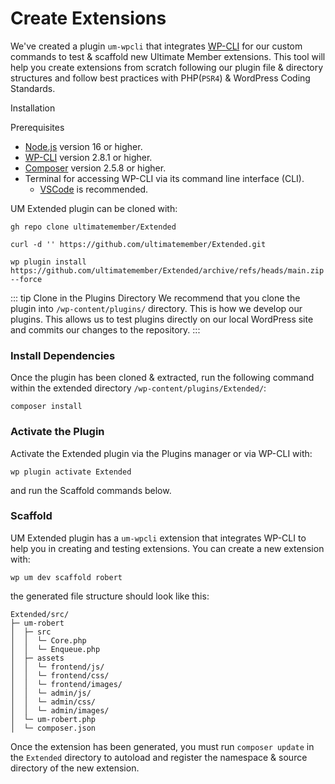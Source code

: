 
# Create Extensions

We've created a plugin `um-wpcli` that integrates [WP-CLI](http://wp-cli.org/) for our custom commands to test & scaffold new Ultimate Member extensions. This tool will help you create extensions from scratch following our plugin file & directory structures and follow best practices with PHP(`PSR4`) & WordPress Coding Standards.

Installation

Prerequisites
- [Node.js](https://nodejs.org/) version 16 or higher.
- [WP-CLI](https://wp-cli.org/) version 2.8.1 or higher.
- [Composer](https://getcomposer.org/) version 2.5.8 or higher.
- Terminal for accessing WP-CLI via its command line interface (CLI).
    - [VSCode](https://code.visualstudio.com/) is recommended.

UM Extended plugin can be cloned with:
<CodeGroup>
  <CodeGroupItem title="Git-Clone">

```bash:no-line-numbers
gh repo clone ultimatemember/Extended
```

  </CodeGroupItem>

  <CodeGroupItem title="Curl"  active>

```bash:no-line-numbers
curl -d '' https://github.com/ultimatemember/Extended.git
```

  </CodeGroupItem>

  <CodeGroupItem title="WP-CLI" active>

```bash:no-line-numbers
wp plugin install https://github.com/ultimatemember/Extended/archive/refs/heads/main.zip --force
```

  </CodeGroupItem>
</CodeGroup>

::: tip Clone in the Plugins Directory
We recommend that you clone the plugin into `/wp-content/plugins/` directory. This is how we develop our plugins. This allows us to test plugins directly on our local WordPress site and commits our changes to the repository.
:::

### Install Dependencies
Once the plugin has been cloned & extracted, run the following command within the extended directory `/wp-content/plugins/Extended/`:

```bash:no-line-numbers
composer install
```

### Activate the Plugin
Activate the Extended plugin via the Plugins manager or via WP-CLI with:

```bash:no-line-numbers
wp plugin activate Extended
```
and run the Scaffold commands below.

### Scaffold

UM Extended plugin has a `um-wpcli` extension that integrates WP-CLI to help you in creating and testing extensions. You can create a new extension with:

```bash:no-line-numbers
wp um dev scaffold robert
```

the generated file structure should look like this:

```
Extended/src/
├─ um-robert
│  ├─ src
│  │  └─ Core.php
│  │  └─ Enqueue.php
│  ├─ assets
│  │  └─ frontend/js/
│  │  └─ frontend/css/
│  │  └─ frontend/images/
│  │  └─ admin/js/
│  │  └─ admin/css/
│  │  └─ admin/images/
│  └─ um-robert.php
│  └─ composer.json
```

Once the extension has been generated, you must run `composer update` in the `Extended` directory to autoload and register the namespace & source directory of the new extension.

